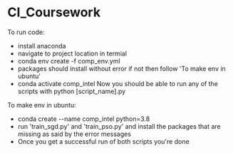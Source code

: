 # CI_Coursework
To run code:
- install anaconda 
- navigate to project location in termial
- conda env create -f comp_env.yml
- packages should install without error if not then follow 'To make env in ubuntu'
- conda activate comp_intel
Now you should be able to run any of the scripts with python [script_name].py

To make env in ubuntu:
- conda create --name comp_intel python=3.8
- run 'train_sgd.py' and 'train_pso.py' and install the packages that are missing as said by the error messages
- Once you get a successful run of both scripts you're done
